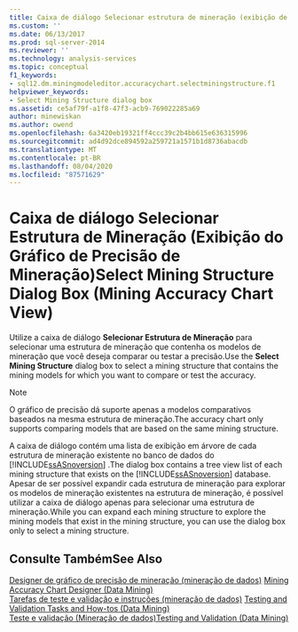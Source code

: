 ```yaml
---
title: Caixa de diálogo Selecionar estrutura de mineração (exibição de gráfico de precisão de mineração) | Microsoft Docs
ms.custom: ''
ms.date: 06/13/2017
ms.prod: sql-server-2014
ms.reviewer: ''
ms.technology: analysis-services
ms.topic: conceptual
f1_keywords:
- sql12.dm.miningmodeleditor.accuracychart.selectminingstructure.f1
helpviewer_keywords:
- Select Mining Structure dialog box
ms.assetid: ce5af79f-a1f8-47f3-acb9-769022285a69
author: minewiskan
ms.author: owend
ms.openlocfilehash: 6a3420eb19321ff4ccc39c2b4bb615e636315996
ms.sourcegitcommit: ad4d92dce894592a259721a1571b1d8736abacdb
ms.translationtype: MT
ms.contentlocale: pt-BR
ms.lasthandoff: 08/04/2020
ms.locfileid: "87571629"
---
```

# <a name="select-mining-structure-dialog-box-mining-accuracy-chart-view"></a><span data-ttu-id="2d40c-102">Caixa de diálogo Selecionar Estrutura de Mineração (Exibição do Gráfico de Precisão de Mineração)</span><span class="sxs-lookup"><span data-stu-id="2d40c-102">Select Mining Structure Dialog Box (Mining Accuracy Chart View)</span></span>
  <span data-ttu-id="2d40c-103">Utilize a caixa de diálogo **Selecionar Estrutura de Mineração** para selecionar uma estrutura de mineração que contenha os modelos de mineração que você deseja comparar ou testar a precisão.</span><span class="sxs-lookup"><span data-stu-id="2d40c-103">Use the **Select Mining Structure** dialog box to select a mining structure that contains the mining models for which you want to compare or test the accuracy.</span></span>  
  
> [!NOTE]  
>  <span data-ttu-id="2d40c-104">O gráfico de precisão dá suporte apenas a modelos comparativos baseados na mesma estrutura de mineração.</span><span class="sxs-lookup"><span data-stu-id="2d40c-104">The accuracy chart only supports comparing models that are based on the same mining structure.</span></span>  
  
 <span data-ttu-id="2d40c-105">A caixa de diálogo contém uma lista de exibição em árvore de cada estrutura de mineração existente no banco de dados do [!INCLUDE[ssASnoversion](../includes/ssasnoversion-md.md)] .</span><span class="sxs-lookup"><span data-stu-id="2d40c-105">The dialog box contains a tree view list of each mining structure that exists on the [!INCLUDE[ssASnoversion](../includes/ssasnoversion-md.md)] database.</span></span> <span data-ttu-id="2d40c-106">Apesar de ser possível expandir cada estrutura de mineração para explorar os modelos de mineração existentes na estrutura de mineração, é possível utilizar a caixa de diálogo apenas para selecionar uma estrutura de mineração.</span><span class="sxs-lookup"><span data-stu-id="2d40c-106">While you can expand each mining structure to explore the mining models that exist in the mining structure, you can use the dialog box only to select a mining structure.</span></span>  
  
## <a name="see-also"></a><span data-ttu-id="2d40c-107">Consulte Também</span><span class="sxs-lookup"><span data-stu-id="2d40c-107">See Also</span></span>  
 <span data-ttu-id="2d40c-108">[Designer de gráfico de precisão de mineração &#40;mineração de dados&#41;](mining-accuracy-chart-designer-data-mining.md) </span><span class="sxs-lookup"><span data-stu-id="2d40c-108">[Mining Accuracy Chart Designer &#40;Data Mining&#41;](mining-accuracy-chart-designer-data-mining.md) </span></span>  
 <span data-ttu-id="2d40c-109">[Tarefas de teste e validação e instruções &#40;mineração de dados&#41;](data-mining/testing-and-validation-tasks-and-how-tos-data-mining.md) </span><span class="sxs-lookup"><span data-stu-id="2d40c-109">[Testing and Validation Tasks and How-tos &#40;Data Mining&#41;](data-mining/testing-and-validation-tasks-and-how-tos-data-mining.md) </span></span>  
 [<span data-ttu-id="2d40c-110">Teste e validação &#40;Mineração de dados&#41;</span><span class="sxs-lookup"><span data-stu-id="2d40c-110">Testing and Validation &#40;Data Mining&#41;</span></span>](data-mining/testing-and-validation-data-mining.md)  
  
  
